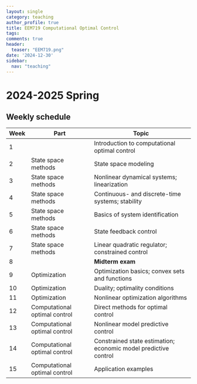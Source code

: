 ```yaml
---
layout: single
category: teaching
author_profile: true
title: EEM719 Computational Optimal Control
tags:
comments: true
header:
  teaser: "EEM719.png"
date: '2024-12-30'
sidebar:
  nav: "teaching"
---
```


# 2024-2025 Spring

## Weekly schedule

| Week | Part | Topic |
| ------------- | ------------- | ------------- |
| 1 |  | Introduction to computational optimal control |
| 2 | State space methods | State space modeling |
| 3 | State space methods | Nonlinear dynamical systems; linearization |
| 4 | State space methods | Continuous- and discrete-time systems; stability |
| 5 | State space methods | Basics of system identification |
| 6 | State space methods | State feedback control |
| 7 | State space methods | Linear quadratic regulator; constrained control |
| 8 |  | **Midterm exam** |
| 9 | Optimization | Optimization basics; convex sets and functions |
| 10 | Optimization | Duality; optimality conditions |
| 11 | Optimization | Nonlinear optimization algorithms |
| 12 | Computational optimal control | Direct methods for optimal control |
| 13 | Computational optimal control | Nonlinear model predictive control |
| 14 | Computational optimal control | Constrained state estimation; economic model predictive control |
| 15 | Computational optimal control | Application examples |
